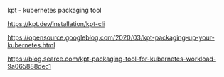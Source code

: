 
kpt - kubernetes packaging tool


https://kpt.dev/installation/kpt-cli


https://opensource.googleblog.com/2020/03/kpt-packaging-up-your-kubernetes.html


https://blog.searce.com/kpt-packaging-tool-for-kubernetes-workload-9a065888dec1

